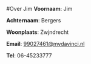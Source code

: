 #Over Jim
**Voornaam**: Jim

**Achternaam**: Bergers

**Woonplaats**: Zwjndrecht

**Email**: [99027461@mydavinci.nl](99027461@mydavinci.nl)

**Tel**: 06-45233777